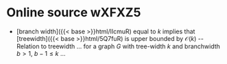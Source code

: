# Online source wXFXZ5

* [branch width]({{< base >}}html/lIcmuR) equal to $k$ implies that [treewidth]({{< base >}}html/5Q7fuR) is upper bounded by $\mathcal O(k)$ -- Relation to treewidth ... for a graph $G$ with tree-width $k$ and branchwidth $b > 1$, $b - 1 \le k$ ...
